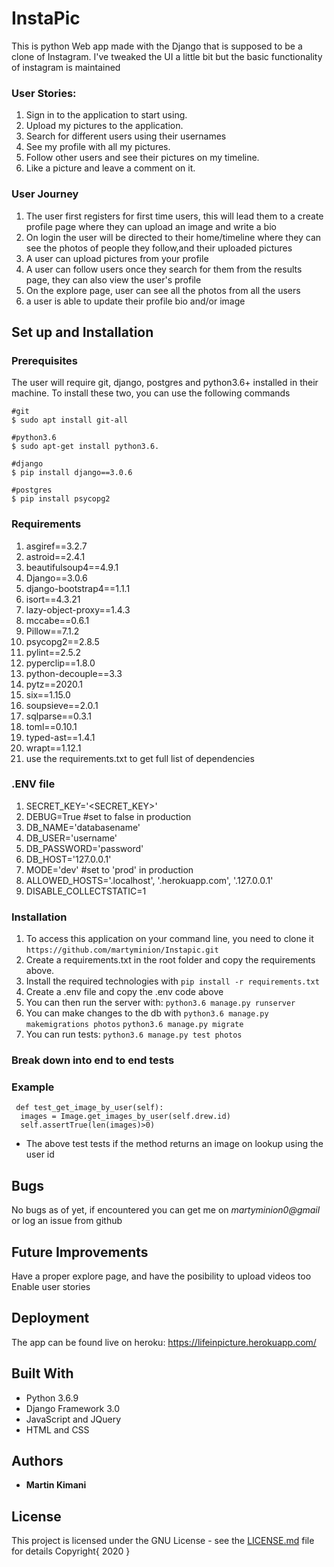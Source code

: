 # InstaPic

This is python Web app made with the Django that is supposed to be a clone of Instagram. I've tweaked the UI a little bit but the basic functionality of instagram is maintained

### User Stories:
1. Sign in to the application to start using.
1. Upload my pictures to the application.
1. Search for different users using their usernames
1. See my profile with all my pictures.
1. Follow other users and see their pictures on my timeline.
1. Like a picture and leave a comment on it.

### User Journey
1. The user first registers for first time users, this will lead them to a create profile page where they can upload an image and write a bio
1. On login the user will be directed to their home/timeline where they can see the photos of people they follow,and their uploaded pictures
1. A user can upload pictures from your profile
1. A user can follow users once they search for them from the results page, they can also view the user's profile
1. On the explore page, user can see all the photos from all the users
1. a user is able to update their profile bio and/or image


## Set up and Installation
### Prerequisites
The user will require git, django, postgres and python3.6+ installed in their machine.
To install these two, you can use the following commands
```
#git
$ sudo apt install git-all

#python3.6
$ sudo apt-get install python3.6.

#django
$ pip install django==3.0.6

#postgres
$ pip install psycopg2 
```
### Requirements
1. asgiref==3.2.7
1. astroid==2.4.1
1. beautifulsoup4==4.9.1
1. Django==3.0.6
1. django-bootstrap4==1.1.1
1. isort==4.3.21
1. lazy-object-proxy==1.4.3
1. mccabe==0.6.1
1. Pillow==7.1.2
1. psycopg2==2.8.5
1. pylint==2.5.2
1. pyperclip==1.8.0
1. python-decouple==3.3
1. pytz==2020.1
1. six==1.15.0
1. soupsieve==2.0.1
1. sqlparse==0.3.1
1. toml==0.10.1
1. typed-ast==1.4.1
1. wrapt==1.12.1
 1. use the requirements.txt to get full list of dependencies
### .ENV file
1. SECRET_KEY='<SECRET_KEY>'
1. DEBUG=True #set to false in production
1. DB_NAME='databasename'
1. DB_USER='username'
1. DB_PASSWORD='password'
1. DB_HOST='127.0.0.1'
1. MODE='dev' #set to 'prod' in production
1. ALLOWED_HOSTS='.localhost', '.herokuapp.com', '.127.0.0.1'
1. DISABLE_COLLECTSTATIC=1

### Installation
1. To access this application on your command line, you need to clone it 
`https://github.com/martyminion/Instapic.git`
1. Create a requirements.txt in the root folder and copy the requirements above.
1. Install the required technologies with
`pip install -r requirements.txt`
1. Create a .env file and copy the .env code above
1. You can then run the server with:
`python3.6 manage.py runserver`
1. You can make changes to the db with
`python3.6 manage.py makemigrations photos`
`python3.6 manage.py migrate`
4. You can run tests:
`python3.6 manage.py test photos`


### Break down into end to end tests
### Example
  ```
   def test_get_image_by_user(self):
    images = Image.get_images_by_user(self.drew.id)
    self.assertTrue(len(images)>0)
  ```
* The above test tests if the method returns an image on lookup using the user id 

## Bugs
  No  bugs as of yet, if encountered you can get me on *martyminion0@gmail* or log an issue from github

## Future Improvements
  Have a proper explore page, and have the posibility to upload videos too
  Enable user stories

## Deployment

The app can be found live on heroku: https://lifeinpicture.herokuapp.com/


## Built With

* Python 3.6.9 
* Django Framework 3.0
* JavaScript and JQuery
* HTML and CSS

## Authors

* **Martin Kimani** 

## License

This project is licensed under the GNU License - see the [LICENSE.md](LICENSE.md) file for details
Copyright{ 2020 }

